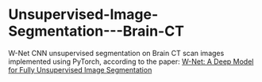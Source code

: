 # Unsupervised-Image-Segmentation---Brain-CT
 W-Net CNN unsupervised segmentation on Brain CT scan images implemented using PyTorch, according to the paper: [W-Net: A Deep Model for Fully Unsupervised Image Segmentation](https://arxiv.org/abs/1711.08506)
